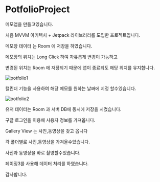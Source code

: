 # PotfolioProject
메모앱을 만들고있습니다.

처음 MVVM 아키텍처 + Jetpack 라이브러리를 도입한 프로젝트입니다.

메모장 데이터 는 Room 에 저장을 하였습니다.

메모장의 위치는 Long Click 하여 자유롭게 변경이 가능하고

변경된 위치는 Room 에 저장되기 때문에 앱이 종료되도 해당 위치를 유지합니다.

![potfolio1](https://user-images.githubusercontent.com/46445272/173497816-64ba5e03-3c88-41d8-b481-c6b3304987dd.gif)


캘린더 기능을 사용하여 해당 메모를 원하는 날짜에 지정 할수있습니다.

![potfolio2](https://user-images.githubusercontent.com/46445272/173497895-38eeb7de-23ed-4ba7-a34d-ab48534b8ce3.gif)



유저 데이터는 Room 과 서버 DB에 동시에 저장을 시켰습니다.

구글 로그인을 이용해 사용자 정보를 가져옵니다.

Gallery View 는 사진,동영상을 갖고 옵니다

각 폴더별로 사진,동영상을 가져올수있습니다.

사진과 동영상을 바로 촬영할수있습니다.

페이징3를 사용해 데이터 처리를 하였습니다.

감사합니다.
